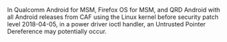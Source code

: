 In Qualcomm Android for MSM, Firefox OS for MSM, and QRD Android with all Android releases from CAF using the Linux kernel before security patch level 2018-04-05, in a power driver ioctl handler, an Untrusted Pointer Dereference may potentially occur.